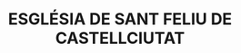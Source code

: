 ---
layout: test
title:  "ESGLÉSIA DE SANT FELIU DE CASTELLCIUTAT"
coordinates:
  - group1:
        - [1.443362754295719, 42.355233185508304]
        - [1.443538358165438, 42.355189569801972]
        - [1.443524191991941, 42.355159545131485]
        - [1.443598338354979, 42.355141150434726]
        - [1.443529504695834, 42.3550012764819]
        - [1.443335540109441, 42.355048085035989]
        - [1.443341297061378, 42.355059845801378]
        - [1.443284553607767, 42.35507399138919]
        - [1.443297513568169, 42.355101600606076]
        - [1.443241046093343, 42.355115958537574]
        - [1.443294951993571, 42.355222459737028]
        - [1.443351552418367, 42.355208416511317]
        - [1.443362754295719, 42.355233185508304]
---